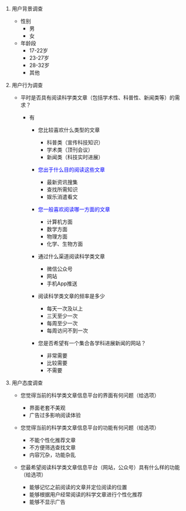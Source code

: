 1. 用户背景调查

   * 性别
     * 男
     * 女
   * 年龄段
     * 17-22岁
     * 23-27岁
     * 28-32岁
     * 其他

2. 用户行为调查

   * 平时是否具有阅读科学类文章（包括学术性、科普性、新闻类等）的需求？

     * 有

       * 您比较喜欢什么类型的文章

         * 科普类（宣传科技知识）
         * 学术类（顶刊会议）
         * 新闻类（科技实时进展）

       * <p style="color:blue">您出于什么目的阅读这些文章</p>

         * 最新资讯搜集
         * 查找所需知识
         * 娱乐消遣看文

       * <p style="color:blue">您一般喜欢阅读哪一方面的文章</p>

         * 计算机方面
         * 数学方面
         * 物理方面
         * 化学、生物方面

       * 通过什么渠道阅读科学类文章

         * 微信公众号
         * 网站
         * 手机App推送

       * 阅读科学类文章的频率是多少

         * 每天一次及以上
         * 三天至少一次
         * 每周至少一次
         * 每周访问不到一次

       * 您是否希望有一个集合各学科进展新闻的网站？

         * 非常需要
         * 比较需要
         * 不需要

3. 用户态度调查

   * 您觉得当前的科学类文章信息平台的界面有何问题（给选项）
     * 界面老套不美观
     * 广告过多影响阅读体验

   * 您觉得当前的科学类文章信息平台的功能有何问题（给选项）
     * 不能个性化推荐文章
     * 不方便筛选查找文章
     * 内容冗杂，功能杂乱
   * 您最希望阅读科学类文章信息平台（网站，公众号）具有什么样的功能（给选项）
     * 能够记忆之前阅读的文章并定位阅读的位置
     * 能够根据用户经常阅读的科学文章进行个性化推荐
     * 能够不显示广告

   

